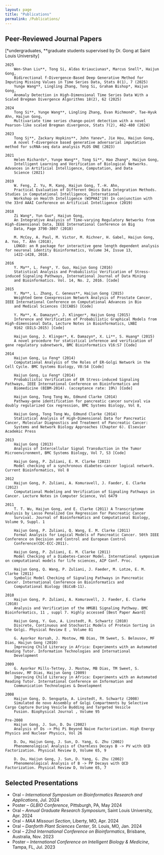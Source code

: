 ```yaml
---
layout: page
title: "Publications"
permalink: /Publications/
---
```


##  Peer-Reviewed Journal Papers

[*undergraduates, **graduate students supervised by Dr. Gong at Saint Louis University]

    2025
        Wen-Shan Liu**, Tong Si, Aldas Kriauciunas*, Marcus Snell*, Haijun Gong,
        Bidirectional f-Divergence-Based Deep Generative Method for Imputing Missing Values in Time Series Data, Stats 8(1), 7 (2025)
        Yunge Wang**, Lingling Zhang, Tong Si, Graham Bishop*, Haijun Gong,
        Anomaly Detection in High-Dimensional Time Series Data With a Scaled Bregman Divergence Algorithms 18(2), 62 (2025) 

    2024
        Tong Si**, Yunge Wang**, Lingling Zhang, Evan Richmond*, Tae-Hyuk Ahn, Haijun Gong,
        Multivariate time series change-point detection with a novel Pearson-like scaled Bregman divergence, Stats 7(2), 462-480 (2024)
    	
    2023
        Tong Si**, Zackary Hopkins**, John Yanev*, Jie Hou, Haijun Gong,
        A novel f-divergence based generative adversarial imputation method for scRNA-seq data analysis PLOS ONE (2023)
    	
    2021
        Helen Richards*, Yunge Wang**, Tong Si**, Hao Zhang*, Haijun Gong,
        Intelligent Learning and Verification of Biological Networks. Advances in Artificial Intelligence, Computation, and Data 
        Science (2021)

    2019
        W. Feng, Z. Yu, M. Kang, Haijun Gong, T.-H. Ahn,
        Practical Evaluation of Different Omics Data Integration Methods. Studies in Computational Intelligence, International 
        Workshop on Health Intelligence (W3PHAI'19) In conjunction with the 33rd AAAI Conference on Artificial Intelligence (2019)

    2018
        Zi Wang*, Yun Guo*, Haijun Gong,
        An Integrative Analysis of Time-varying Regulatory Networks from High-dimensional Data, IEEE International Conference on Big 
        Data, Page 3798-3807 (2018)
        
        M. McCoy, A. Paul, M. Victor, M. Richner, H. Gabel, Haijun Gong, A. Yoo, T. Ahn (2018),
        LONGO: an R package for interactive gene length dependent analysis for neuronal identity Bioinformatics, Volume 34, Issue 13, 
        i422-i428, 2018.

    2016
        Y. Ma**, L. Feng*, Y. Guo, Haijun Gong (2016)
        Statistical Analysis and Probabilistic Verification of Stress-induced Signaling Pathways, International Journal of Data Mining 
        and Bioinformatics. Vol. 14, No. 2, 2016. [Code]

    2015
        Y. Ma**, L. Zhang, C. Geneus**, Haijun Gong (2015)
        Weighted Gene Coexpression Network Analysis of Prostate Cancer, IEEE International Conference on Computational Advances in Bio 
        and Medical Sciences (ICCABS) [Code]
    	
        Y. Ma**, K. Damazyn*, J. Klinger*, Haijun Gong (2015)
        Inference and Verification of Probabilistic Graphical Models from High-dimensional Data, Lecture Notes in Bioinformatics, LNBI 
        9162 (DILS-2015) [Code]
    	
        Haijun Gong, J. Klinger*, K. Damazyn*, X. Li**, S. Huang* (2015)
        A novel procedure for statistical inference and verification of gene regulatory subnetwork, BMC Bioinformatics V16:S7 [Code]
    	
    2014
        Haijun Gong, Lu Feng* (2014)
        Computational Analysis of the Roles of ER-Golgi Network in the Cell Cycle. BMC Systems Biology, V8:S4 [Code]
    	
        Haijun Gong, Lu Feng* (2014)
        Probabilistic Verification of ER Stress-induced Signaling Pathways, IEEE International Conference on Bioinformatics and 
        Biomedicine (BIBM-2014). (acceptance rate: 19%) [Code]
    	
        Haijun Gong, Tong Tong Wu, Edmund Clarke (2014)
        Pathway-gene identification for pancreatic cancer survival via doubly regularized Cox regression, BMC Systems Biology, Vol 8, 
    	
        Haijun Gong, Tong Tong Wu, Edmund Clarke (2014)
        Statistical Analysis of High-Dimensional Data for Pancreatic Cancer, Molecular Diagnostics and Treatment of Pancreatic Cancer: 
        Systems and Network Biology Approaches (Chapter 6). Elsevier Academic Press
    	
    2013
        Haijun Gong (2013)
        Analysis of Intercellular Signal Transduction in the Tumor Microenvironment, BMC Systems Biology, Vol 7, S3 [Code]
    	
        Haijun Gong, P. Zuliani, E. M. Clarke (2013)
        Model checking of a synchronous diabetes-cancer logical network. Current Bioinformatics, Vol 8

    2012
        Haijun Gong, P. Zuliani, A. Komuravell, J. Faeder, E. Clarke (2012)
        Computational Modeling and Verification of Signaling Pathways in Cancer. Lecture Notes in Computer Science, Vol 6479
    	
    2011
        T. T. Wu, Haijun Gong, and E. Clarke (2011) A Transcriptome Analysis by Lasso Penalized Cox Regression for Pancreatic Cancer 
        Survival. Journal of Bioinformatics and Computational Biology, Volume 9, Suppl. 1
    	
        Haijun Gong, P. Zuliani, Q. Wang, E. M. Clarke (2011)
        Formal Analysis for Logical Models of Pancreatic Cancer. 50th IEEE Conference on Decision and Control and European Control 
        Conference(CDC-ECC-2011).
    	
        Haijun Gong, P. Zuliani, E. M. Clarke (2011)
        Model Checking of a Diabetes-Cancer Model. International symposium on computational models for life sciences, AIP Conf. Proc. 
    	
        Haijun Gong, Q. Wang, P. Zuliani, J. Faeder, M. Lotze, E. M. Clarke (2011)
        Symbolic Model Checking of Signaling Pathways in Pancreatic Cancer. International Conference on Bioinformatics and 
        Computational Biology (BiCoB-11).
    	
    2010
        Haijun Gong, P. Zuliani, A. Komuravell, J. Faeder, E. Clarke (2010)
        Analysis and Verification of the HMGB1 Signaling Pathway. BMC Bioinformatics, 11 , suppl 7. Highly accessed [Best Paper Award]
    	
        Haijun Gong, Y. Guo, A. Linstedt, R. Schwartz (2010)
        Discrete, Continuous and Stochastic Models of Protein Sorting in the Golgi. Physical Review E , Volume 81
    	
        G. Ayorkor Korsah, J. Mostow, MB Dias, TM Sweet, S. Belousov, MF Dias, Haijun Gong (2010)
        Improving Child Literacy in Africa: Experiments with an Automated Reading Tutor. Information Technologies and International 
        Development

    2009
        G. Ayorkor Mills-Tettey, J. Mostow, MB Dias, TM Sweet, S. Belousov, MF Dias, Haijun Gong (2009)
        Improving Child Literacy in Africa: Experiments with an Automated Reading Tutor. International Conference on Information and 
        Communication Technologies & Development

    2008
        Haijun Gong, D. Sengupta, A. Linstedt, R. Schwartz (2008)
        Simulated de novo Assembly of Golgi Compartments by Selective Cargo Capture During Vesicle Budding and Targeted Vesicle 
        Fusion. Biophysical Journal , Volume 95

    Pre-2008
        Haijun Gong, J. Sun, D. Du (2002)
        Analysis of Ds -> Phi Pi Beyond Naive Factorization. High Energy Physics and Nuclear Physics, Vol 26
    	
        D. Du, Haijun Gong, J. Sun, D. Yang, G. Zhu (2002)
        Phenomenological Analysis of Charmless Decays B -> PV with QCD Factorization. Physical Review D, Volume 65, 9
    	
        D. Du, Haijun Gong, J. Sun, D. Yang, G. Zhu (2002)
        Phenomenological Analysis of B -> PP Decays with QCD Factorization. Physical Review D, Volume 65, 7
    	

##  Selected Presentations

- Oral – *International Symposium on Bioinformatics Research and Applications*, Jul. 2024  
- Poster – *GLBIO Conference*, Pittsburgh, PA, May 2024  
- Oral – *Annual Graduate Research Symposium*, Saint Louis University, Apr. 2024  
- Oral – *MAA Missouri Section*, Liberty, MO, Apr. 2024  
- Oral – *Danforth Plant Sciences Center*, St. Louis, MO, Jan. 2024  
- Oral – *22nd International Conference on Bioinformatics*, Brisbane, Australia, Nov. 2023  
- Poster – *International Conference on Intelligent Biology & Medicine*, Tampa, FL, Jul. 2023
